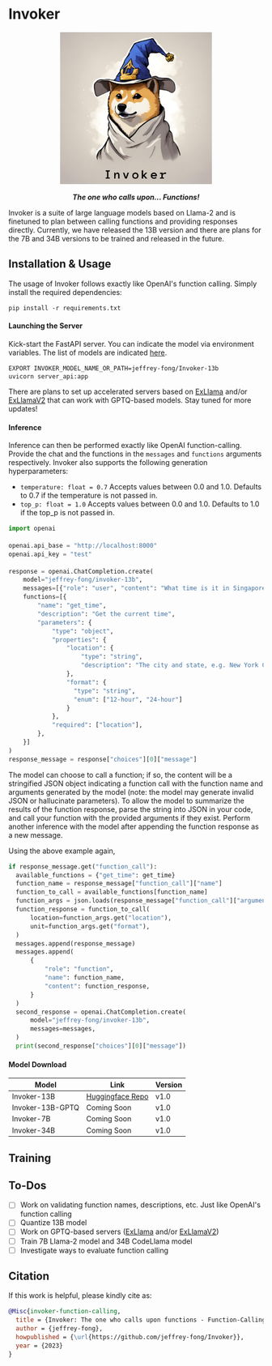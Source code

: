 # Invoker

<div align="center">

<img width="300" height="300" src="invoker.png">

***The one who calls upon... Functions!***

</div>

Invoker is a suite of large language models based on Llama-2 and is finetuned to plan between calling functions and providing responses directly. Currently, we have released the 13B version and there are plans for the 7B and 34B versions to be trained and released in the future.

## Installation & Usage

The usage of Invoker follows exactly like OpenAI's function calling. Simply install the required dependencies:

```shell
pip install -r requirements.txt
```

#### Launching the Server

Kick-start the FastAPI server. You can indicate the model via environment variables. The list of models are indicated [here](#download).

```shell
EXPORT INVOKER_MODEL_NAME_OR_PATH=jeffrey-fong/Invoker-13b
uvicorn server_api:app
```

There are plans to set up accelerated servers based on [ExLlama](https://github.com/turboderp/exllama) and/or [ExLlamaV2](https://github.com/turboderp/exllamav2) that can work with GPTQ-based models. Stay tuned for more updates!

#### Inference

Inference can then be performed exactly like OpenAI function-calling. Provide the chat and the functions in the `messages` and `functions` arguments respectively. Invoker also supports the following generation hyperparameters:

- `temperature: float = 0.7` Accepts values between 0.0 and 1.0. Defaults to 0.7 if the temperature is not passed in.
- `top_p: float = 1.0` Accepts values between 0.0 and 1.0. Defaults to 1.0 if the top_p is not passed in.

```python
import openai

openai.api_base = "http://localhost:8000"
openai.api_key = "test"

response = openai.ChatCompletion.create(
    model="jeffrey-fong/invoker-13b",
    messages=[{"role": "user", "content": "What time is it in Singapore?"}],
    functions=[{
        "name": "get_time",
        "description": "Get the current time",
        "parameters": {
            "type": "object",
            "properties": {
                "location": {
                    "type": "string",
                    "description": "The city and state, e.g. New York City, NY"
                },
                "format": {
                  "type": "string",
                  "enum": ["12-hour", "24-hour"]
                }
            },
            "required": ["location"],
        },
    }]
)
response_message = response["choices"][0]["message"]
```

The model can choose to call a function; if so, the content will be a stringified JSON object indicating a function call with the function name and arguments generated by the model (note: the model may generate invalid JSON or hallucinate parameters). To allow the model to summarize the results of the function response, parse the string into JSON in your code, and call your function with the provided arguments if they exist. Perform another inference with the model after appending the function response as a new message.

Using the above example again,

```python
if response_message.get("function_call"):
  available_functions = {"get_time": get_time}
  function_name = response_message["function_call"]["name"]
  function_to_call = available_functions[function_name]
  function_args = json.loads(response_message["function_call"]["arguments"])
  function_response = function_to_call(
      location=function_args.get("location"),
      unit=function_args.get("format"),
  )
  messages.append(response_message)
  messages.append(
      {
          "role": "function",
          "name": function_name,
          "content": function_response,
      }
  )
  second_response = openai.ChatCompletion.create(
      model="jeffrey-fong/invoker-13b",
      messages=messages,
  )
  print(second_response["choices"][0]["message"])
```


#### Model Download
| Model  |  Link | Version |
| ------------- | ------------- |------------- |
| Invoker-13B  | [Huggingface Repo](https://huggingface.co/jeffrey-fong/invoker-13b) |v1.0|
| Invoker-13B-GPTQ  | Coming Soon |v1.0|
| Invoker-7B  | Coming Soon |v1.0|
| Invoker-34B  | Coming Soon |v1.0|

## Training

## To-Dos

- [ ] Work on validating function names, descriptions, etc. Just like OpenAI's function calling
- [ ] Quantize 13B model
- [ ] Work on GPTQ-based servers ([ExLlama](https://github.com/turboderp/exllama) and/or [ExLlamaV2](https://github.com/turboderp/exllamav2))
- [ ] Train 7B Llama-2 model and 34B CodeLlama model
- [ ] Investigate ways to evaluate function calling

## Citation

If this work is helpful, please kindly cite as:

```bibtex
@Misc{invoker-function-calling,
  title = {Invoker: The one who calls upon functions - Function-Calling Language Model},
  author = {jeffrey-fong},
  howpublished = {\url{https://github.com/jeffrey-fong/Invoker}},
  year = {2023}
}
```
